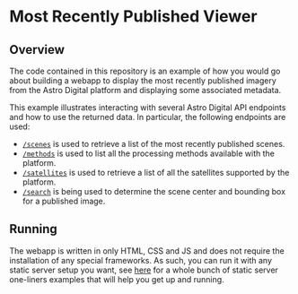 # Most Recently Published Viewer

## Overview

The code contained in this repository is an example of how you would go about building a webapp to display the most recently published imagery from the Astro Digital platform and displaying some associated metadata.

This example illustrates interacting with several Astro Digital API endpoints and how to use the returned data. In particular, the following endpoints are used:

- [`/scenes`](http://docs.astrodigital.com/v1.0/docs/scenes) is used to retrieve a list of the most recently published scenes.
- [`/methods`](http://docs.astrodigital.com/v1.0/docs/methods) is used to list all the processing methods available with the platform.
- [`/satellites`](http://docs.astrodigital.com/v1.0/docs/satellites) is used to retrieve a list of all the satellites supported by the platform.
- [`/search`](http://docs.astrodigital.com/v1.0/docs/search) is being used to determine the scene center and bounding box for a published image.

## Running

The webapp is written in only HTML, CSS and JS and does not require the installation of any special frameworks. As such, you can run it with any static server setup you want, see [here](https://gist.github.com/willurd/5720255) for a whole bunch of static server one-liners examples that will help you get up and running.

